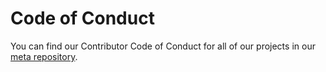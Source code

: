 # Code of Conduct

You can find our Contributor Code of Conduct for all of our projects in our [meta repository](https://github.com/ologistio/.github/blob/main/CODE_OF_CONDUCT.md).
